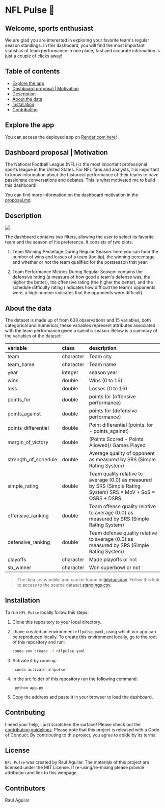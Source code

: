 # NFL Pulse  🏈

## Welcome, sports enthusiast

We are glad you are interested in exploring your favorite team's regular season standings. In this dashboard, you will find the most important statistics of team performance in one place, fast and accurate information is just a couple of clicks away!

## Table of contents

- [Explore the app](#explore-the-app)
- [Dashboard proposal | Motivation](#motivation)
- [Description](#description)
- [About the data](#about-the-data)
- [Installation](#installation)
- [Contributing](#contributing)

## Explore the app

You can access the deployed app on [Render.com here](https://nflpulse.onrender.com/)!

## Dashboard proposal | Motivation

The National Football League (NFL) is the most important professional sports league in the United States. For NFL fans and analysts, it is important to know information about the historical performance of their teams to have passionate conversations and debates. This is what motivated me to build this dashboard!

You can find more information on the dashboard motivation in the [proposal.md](https://github.com/AguilarRaul/PulseNFL/tree/main/reports/proposal.md)

## Description

![](img/NFL_Pulse.gif)

The dashboard contains two filters, allowing the user to select its favorite team and the season of his preference. It consists of two plots:

1. Team Winning Percetage During Regular Season: here you can fund the number of wins and losses of a team (tooltip), the winning percentage and whether or not the team qualified for the postseason that year.

2. Team Performance Metrics During Regular Season: contains the defensive rating (a measure of how good a team's defense was, the higher the better), the offensive rating (the higher the better), and the schedule difficulty rating (indicates how difficult the team's opponents were, a high number indicates that the opponents were difficult).

## About the data

The dataset is made up of from 638 observations and 15 variables, both categorical and numerical, these variables represent attributes associated with the team performance given a specific season. Below is a summary of the variables of the dataset:

|variable             |class     |description |
|:--------------------|:---------|:-----------|
|team                 |character | Team city |
|team_name            |character | Team name|
|year                 |integer   | season year |
|wins                 |double    | Wins (0 to 16)|
|loss                 |double    | Losses (0 to 16) |
|points_for           |double    | points for (offensive performance) |
|points_against       |double    | points for (defensive performance) |
|points_differential  |double    | Point differential (points_for - points_against) |
|margin_of_victory    |double    | (Points Scored - Points Allowed)/ Games Played |
|strength_of_schedule |double    | Average quality of opponent as measured by SRS (Simple Rating System) |
|simple_rating        |double    |Team quality relative to average (0.0) as measured by SRS (Simple Rating System) SRS = MoV + SoS = OSRS + DSRS |
|offensive_ranking    |double    | Team offense quality relative to average (0.0) as measured by SRS (Simple Rating System)|
|defensive_ranking    |double    | Team defense quality relative to average (0.0) as measured by SRS (Simple Rating System) |
|playoffs             |character | Made playoffs or not |
|sb_winner            |character | Won superbowl or not |

> The data set is public and can be found in [tidytuesday](https://github.com/rfordatascience/tidytuesday). Follow this link  to access to the source dataset [standings.csv](https://raw.githubusercontent.com/rfordatascience/tidytuesday/master/data/2020/2020-02-04/standings.csv).

## Installation

To run `NFL Pulse` locally follow this steps:

1. Clone this repository to your local directory.

2. I have created an environment `nflpulse.yaml`, using which our app can be reproduced locally. To create this environment locally, go to the root of this repository and run:

    ``` bash
    conda env create -f nflpulse.yaml
    ```

3. Activate it by running:

        conda activate nflpulse

4. In the src folder of this repository run the following command:

        python app.py

5. Copy the address and paste it in your browser to load the dashboard.

## Contributing

I need your help, I just scratched the surface! Please check out the [contributing guidelines](https://github.com/AguilarRaul/PulseNFL/blob/main/CONTRIBUTING.md). Please note that this project is released with a Code of Conduct. By contributing to this project, you agree to abide by its terms.

## License

`NFL Pulse` was created by Raul Aguilar. The materials of this project are licensed under the MIT License. If re-using/re-mixing please provide attribution and link to this webpage.

## Contributors

Raul Aguilar
